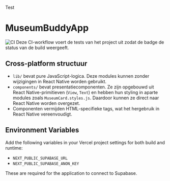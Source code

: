Test
# MuseumBuddyApp
![CI](https://github.com/<user>/MuseumBuddyApp/actions/workflows/ci.yml/badge.svg)
Deze CI-workflow voert de tests van het project uit zodat de badge de status van de build weergeeft.

## Cross-platform structuur

- `lib/` bevat pure JavaScript-logica. Deze modules kunnen zonder wijzigingen in React Native worden gebruikt.
- `components/` bevat presentatiecomponenten. Ze zijn opgebouwd uit React Native-primitieven (`View`, `Text`) en hebben hun styling in aparte modules zoals `MuseumCard.styles.js`. Daardoor kunnen ze direct naar React Native worden overgezet.
- Componenten vermijden HTML-specifieke tags, wat het hergebruik in React Native vereenvoudigt.

## Environment Variables

Add the following variables in your Vercel project settings for both build and runtime:

- `NEXT_PUBLIC_SUPABASE_URL`
- `NEXT_PUBLIC_SUPABASE_ANON_KEY`

These are required for the application to connect to Supabase.
